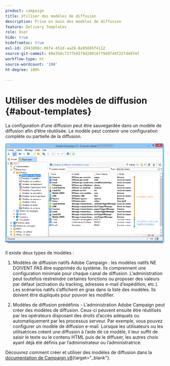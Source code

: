 ```yaml
---
product: campaign
title: Utiliser des modèles de diffusion
description: Prise en main des modèles de diffusion
feature: Delivery Templates
role: User
hide: true
hidefromtoc: true
exl-id: d943898c-06fe-451d-aa28-8a95665f4112
source-git-commit: 89e350c727fb9379d28916f79d9749f22fd4974f
workflow-type: ht
source-wordcount: '190'
ht-degree: 100%

---
```


# Utiliser des modèles de diffusion {#about-templates}

La configuration d’une diffusion peut être sauvegardée dans un modèle de diffusion afin d’être réutilisée. Le modèle peut contenir une configuration complète ou partielle de la diffusion.

![](assets/s_user_template_list.png)

Il existe deux types de modèles :

1. Modèles de diffusion natifs Adobe Campaign : les modèles natifs NE DOIVENT PAS être supprimés du système. Ils comprennent une configuration minimale pour chaque canal de diffusion. L’administration peut toutefois restreindre certaines fonctions ou proposer des valeurs par défaut (activation du tracking, adresses e-mail d’expédition, etc.). Les scénarios natifs s’affichent en gras dans la liste des modèles. Ils doivent être dupliqués pour pouvoir les modifier.

1. Modèles de diffusion prédéfinis - L’administration Adobe Campaign peut créer des modèles de diffusion. Ceux-ci peuvent ensuite être réutilisés par les opérateurs disposant des droits d’accès adéquats ou automatiquement par les processus serveur. Par exemple, vous pouvez configurer un modèle de diffusion e-mail. Lorsque les utilisateurs ou les utilisatrices créent une diffusion à l’aide de ce modèle, il leur suffit de saisir le texte ou le contenu HTML puis de le diffuser, les autres choix ayant déjà été définis par l’administrateur ou l’administratrice.


Découvrez comment créer et utiliser des modèles de diffusion dans la [documentation de Campaign v8](https://experienceleague.adobe.com/fr/docs/campaign/campaign-v8/send/create-templates){target="_blank"}.